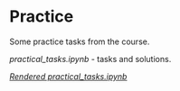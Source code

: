 # Practice 
Some practice tasks from the course.

*practical_tasks.ipynb* - tasks and solutions.

*[Rendered practical_tasks.ipynb](https://nbviewer.org/github/EvgDubrovin/Data_Analyst_Simulator/blob/main/practice_tasks/practical_tasks.ipynb)*
